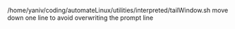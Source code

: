 /home/yaniv/coding/automateLinux/utilities/interpreted/tailWindow.sh
move down one line to avoid overwriting the prompt line
